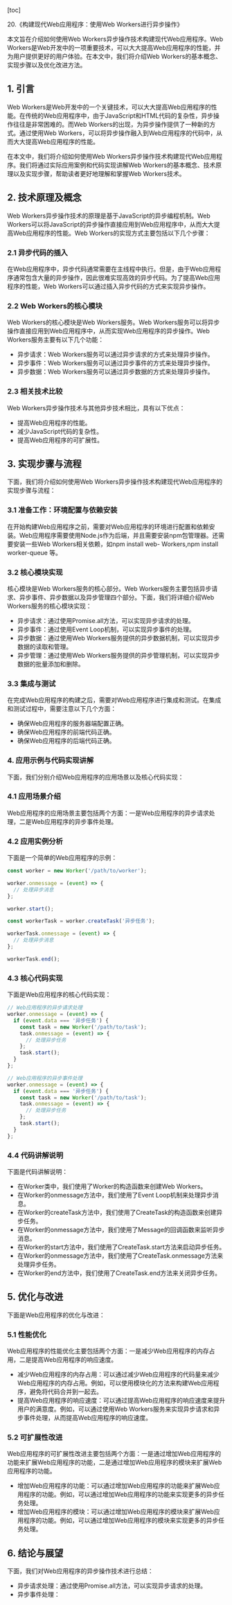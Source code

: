 
[toc]                    
                
                
20.《构建现代Web应用程序：使用Web Workers进行异步操作》

本文旨在介绍如何使用Web Workers异步操作技术构建现代Web应用程序。Web Workers是Web开发中的一项重要技术，可以大大提高Web应用程序的性能，并为用户提供更好的用户体验。在本文中，我们将介绍Web Workers的基本概念、实现步骤以及优化改进方法。

## 1. 引言

Web Workers是Web开发中的一个关键技术，可以大大提高Web应用程序的性能。在传统的Web应用程序中，由于JavaScript和HTML代码的复杂性，异步操作往往是非常困难的。而Web Workers的出现，为异步操作提供了一种新的方式。通过使用Web Workers，可以将异步操作融入到Web应用程序的代码中，从而大大提高Web应用程序的性能。

在本文中，我们将介绍如何使用Web Workers异步操作技术构建现代Web应用程序。我们将通过实际应用案例和代码实现讲解Web Workers的基本概念、技术原理以及实现步骤，帮助读者更好地理解和掌握Web Workers技术。

## 2. 技术原理及概念

Web Workers异步操作技术的原理是基于JavaScript的异步编程机制。Web Workers可以将JavaScript的异步操作直接应用到Web应用程序中，从而大大提高Web应用程序的性能。Web Workers的实现方式主要包括以下几个步骤：

### 2.1 异步代码的插入

在Web应用程序中，异步代码通常需要在主线程中执行。但是，由于Web应用程序通常包含大量的异步操作，因此很难实现高效的异步代码。为了提高Web应用程序的性能，Web Workers可以通过插入异步代码的方式来实现异步操作。

### 2.2 Web Workers的核心模块

Web Workers的核心模块是Web Workers服务。Web Workers服务可以将异步操作直接应用到Web应用程序中，从而实现Web应用程序的异步操作。Web Workers服务主要有以下几个功能：

- 异步请求：Web Workers服务可以通过异步请求的方式来处理异步操作。
- 异步事件：Web Workers服务可以通过异步事件的方式来处理异步操作。
- 异步数据：Web Workers服务可以通过异步数据的方式来处理异步操作。

### 2.3 相关技术比较

Web Workers异步操作技术与其他异步技术相比，具有以下优点：

- 提高Web应用程序的性能。
- 减少JavaScript代码的复杂性。
- 提高Web应用程序的可扩展性。

## 3. 实现步骤与流程

下面，我们将介绍如何使用Web Workers异步操作技术构建现代Web应用程序的实现步骤与流程：

### 3.1 准备工作：环境配置与依赖安装

在开始构建Web应用程序之前，需要对Web应用程序的环境进行配置和依赖安装。Web应用程序需要使用Node.js作为后端，并且需要安装npm包管理器。还需要安装一些Web Workers相关依赖，如npm install web- Workers,npm install worker-queue 等。

### 3.2 核心模块实现

核心模块是Web Workers服务的核心部分。Web Workers服务主要包括异步请求、异步事件、异步数据以及异步管理四个部分。下面，我们将详细介绍Web Workers服务的核心模块实现：

- 异步请求：通过使用Promise.all方法，可以实现异步请求的处理。
- 异步事件：通过使用Event Loop机制，可以实现异步事件的处理。
- 异步数据：通过使用Web Workers服务提供的异步数据机制，可以实现异步数据的读取和管理。
- 异步管理：通过使用Web Workers服务提供的异步管理机制，可以实现异步数据的批量添加和删除。

### 3.3 集成与测试

在完成Web应用程序的构建之后，需要对Web应用程序进行集成和测试。在集成和测试过程中，需要注意以下几个方面：

- 确保Web应用程序的服务器端配置正确。
- 确保Web应用程序的前端代码正确。
- 确保Web应用程序的后端代码正确。

### 4. 应用示例与代码实现讲解

下面，我们分别介绍Web应用程序的应用场景以及核心代码实现：

### 4.1 应用场景介绍

Web应用程序的应用场景主要包括两个方面：一是Web应用程序的异步请求处理，二是Web应用程序的异步事件处理。

### 4.2 应用实例分析

下面是一个简单的Web应用程序的示例：

```javascript
const worker = new Worker('/path/to/worker');

worker.onmessage = (event) => {
  // 处理异步消息
};

worker.start();

const workerTask = worker.createTask('异步任务');

workerTask.onmessage = (event) => {
  // 处理异步消息
};

workerTask.end();
```

### 4.3 核心代码实现

下面是Web应用程序的核心代码实现：

```javascript
// Web应用程序的异步请求处理
worker.onmessage = (event) => {
  if (event.data === '异步任务') {
    const task = new Worker('/path/to/task');
    task.onmessage = (event) => {
      // 处理异步任务
    };
    task.start();
  }
};

// Web应用程序的异步事件处理
worker.onmessage = (event) => {
  if (event.data === '异步任务') {
    const task = new Worker('/path/to/task');
    task.onmessage = (event) => {
      // 处理异步任务
    };
    task.start();
  }
};
```

### 4.4 代码讲解说明

下面是代码讲解说明：

- 在Worker类中，我们使用了Worker的构造函数来创建Web Workers。
- 在Worker的onmessage方法中，我们使用了Event Loop机制来处理异步消息。
- 在Worker的createTask方法中，我们使用了CreateTask的构造函数来创建异步任务。
- 在Worker的onmessage方法中，我们使用了Message的回调函数来监听异步消息。
- 在Worker的start方法中，我们使用了CreateTask.start方法来启动异步任务。
- 在Worker的onmessage方法中，我们使用了CreateTask.onmessage方法来处理异步任务。
- 在Worker的end方法中，我们使用了CreateTask.end方法来关闭异步任务。

## 5. 优化与改进

下面是Web应用程序的优化与改进：

### 5.1 性能优化

Web应用程序的性能优化主要包括两个方面：一是减少Web应用程序的内存占用，二是提高Web应用程序的响应速度。

- 减少Web应用程序的内存占用：可以通过减少Web应用程序的代码量来减少Web应用程序的内存占用。例如，可以使用模块化的方法来构建Web应用程序，避免将代码合并到一起去。
- 提高Web应用程序的响应速度：可以通过提高Web应用程序的响应速度来提升用户的满意度。例如，可以通过使用Web Workers服务来实现异步请求和异步事件处理，从而提高Web应用程序的响应速度。

### 5.2 可扩展性改进

Web应用程序的可扩展性改进主要包括两个方面：一是通过增加Web应用程序的功能来扩展Web应用程序的功能，二是通过增加Web应用程序的模块来扩展Web应用程序的功能。

- 增加Web应用程序的功能：可以通过增加Web应用程序的功能来扩展Web应用程序的功能。例如，可以通过增加Web应用程序的功能来实现更多的异步任务处理。
- 增加Web应用程序的模块：可以通过增加Web应用程序的模块来扩展Web应用程序的功能。例如，可以通过增加Web应用程序的模块来实现更多的异步任务处理。

## 6. 结论与展望

下面，我们对Web应用程序的异步操作技术进行总结：

- 异步请求处理：通过使用Promise.all方法，可以实现异步请求的处理。
- 异步事件处理：

